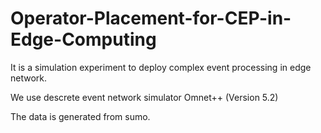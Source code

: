 # Operator-Placement-for-CEP-in-Edge-Computing

It is a simulation experiment to deploy complex event processing in edge network.

We use descrete event network simulator Omnet++ (Version 5.2)

The data is generated from sumo.


